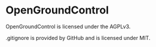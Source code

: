 # OpenGroundControl

OpenGroundControl is licensed under the AGPLv3.

.gitignore is provided by GitHub and is licensed under MIT.

